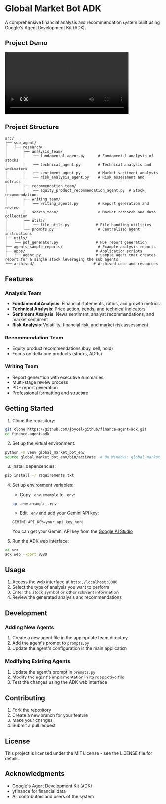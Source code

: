 # Global Market Bot ADK

A comprehensive financial analysis and recommendation system built using Google's Agent Development Kit (ADK).

## Project Demo

<!-- <iframe width="560" height="315" src="https://www.youtube.com/embed/EwlJXowPYgI" frameborder="0" allowfullscreen></iframe>  -->
<video src="https://www.youtube.com/embed/EwlJXowPYgI" style="max-height:640px; min-height: 200px"></video>


## Project Structure

```
src/
├── sub_agent/
│   └── research/
│       ├── analysis_team/
│       │   ├── fundamental_agent.py      # Fundamental analysis of stocks
│       │   ├── technical_agent.py        # Technical analysis and indicators
│       │   ├── sentiment_agent.py        # Market sentiment analysis
│       │   └── risk_analysis_agent.py    # Risk assessment and metrics
│       ├── recommendation_team/
│       │   └── equity_product_recommendation_agent.py  # Stock recommendations
│       ├── writing_team/
│       │   └── writing_agents.py         # Report generation and review
│       ├── search_team/                  # Market research and data collection
│       ├── utils/
│       │   └── file_utils.py            # File handling utilities
│       └── prompts.py                    # Centralized agent instructions
├── utils/
│   └── pdf_generator.py                 # PDF report generation
├── agents_sample_reports/                # Example analysis reports
├── apps/                                # Application scripts
│   └── agent.py                         # Sample agent that creates report for a single stock leveraging the sub agents
└── archived/                           # Archived code and resources
```

## Features

### Analysis Team
- **Fundamental Analysis**: Financial statements, ratios, and growth metrics
- **Technical Analysis**: Price action, trends, and technical indicators
- **Sentiment Analysis**: News sentiment, analyst recommendations, and market sentiment
- **Risk Analysis**: Volatility, financial risk, and market risk assessment

### Recommendation Team
- Equity product recommendations (buy, sell, hold)
- Focus on delta one products (stocks, ADRs)

### Writing Team
- Report generation with executive summaries
- Multi-stage review process
- PDF report generation
- Professional formatting and structure

## Getting Started

1. Clone the repository:
```bash
git clone https://github.com/joycel-github/finance-agent-adk.git
cd finance-agent-adk
```

2. Set up the virtual environment:
```bash
python -m venv global_market_bot_env
source global_market_bot_env/bin/activate  # On Windows: global_market_bot_env\Scripts\activate
```

3. Install dependencies:
```bash
pip install -r requirements.txt
```

4. Set up environment variables:
   - Copy `.env.example` to `.env`:
   ```bash
   cp .env.example .env
   ```
   - Edit `.env` and add your Gemini API key:
   ```
   GEMINI_API_KEY=your_api_key_here
   ```
   You can get your Gemini API key from the [Google AI Studio](https://makersuite.google.com/app/apikey)

5. Run the ADK web interface:
```bash
cd src
adk web --port 8080
```

## Usage

1. Access the web interface at `http://localhost:8080`
2. Select the type of analysis you want to perform
3. Enter the stock symbol or other relevant information
4. Review the generated analysis and recommendations

## Development

### Adding New Agents
1. Create a new agent file in the appropriate team directory
2. Add the agent's prompt to `prompts.py`
3. Update the agent's configuration in the main application

### Modifying Existing Agents
1. Update the agent's prompt in `prompts.py`
2. Modify the agent's implementation in its respective file
3. Test the changes using the ADK web interface

## Contributing

1. Fork the repository
2. Create a new branch for your feature
3. Make your changes
4. Submit a pull request

## License

This project is licensed under the MIT License - see the LICENSE file for details.

## Acknowledgments

- Google's Agent Development Kit (ADK)
- yfinance for financial data
- All contributors and users of the system

